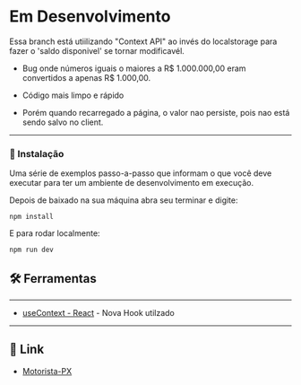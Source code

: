 # Em Desenvolvimento

Essa branch está utiilizando "Context API" ao invés do localstorage para fazer o 'saldo disponivel' se tornar modificavél.

- Bug onde números iguais o maiores a R$ 1.000.000,00 eram convertidos a apenas R$ 1.000,00. 

- Código mais limpo e rápido

- Porém quando recarregado a página, o valor nao persiste, pois nao está sendo salvo no client.

-----

### 🔧 Instalação

Uma série de exemplos passo-a-passo que informam o que você deve executar para ter um ambiente de desenvolvimento em execução.

Depois de baixado na sua máquina abra seu terminar e digite:

```
npm install 
```

E para rodar localmente:

```
npm run dev
```

## 🛠️ Ferramentas

___

* [useContext - React](https://beta.reactjs.org/reference/react/useContext) - Nova Hook utilzado

___

## 📌 Link

* [Motorista-PX](motorista-px.vercel.app)